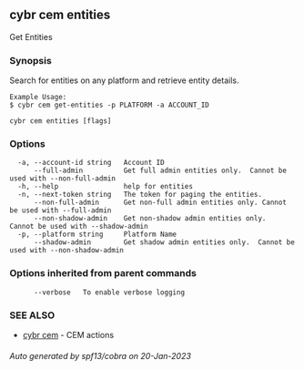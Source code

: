 ## cybr cem entities

Get Entities

### Synopsis

Search for entities on any platform and retrieve entity details.
	
	Example Usage:
	$ cybr cem get-entities -p PLATFORM -a ACCOUNT_ID

```
cybr cem entities [flags]
```

### Options

```
  -a, --account-id string   Account ID
      --full-admin          Get full admin entities only.  Cannot be used with --non-full-admin
  -h, --help                help for entities
  -n, --next-token string   The token for paging the entities.
      --non-full-admin      Get non-full admin entities only. Cannot be used with --full-admin
      --non-shadow-admin    Get non-shadow admin entities only.  Cannot be used with --shadow-admin
  -p, --platform string     Platform Name
      --shadow-admin        Get shadow admin entities only.  Cannot be used with --non-shadow-admin
```

### Options inherited from parent commands

```
      --verbose   To enable verbose logging
```

### SEE ALSO

* [cybr cem](cybr_cem.md)	 - CEM actions

###### Auto generated by spf13/cobra on 20-Jan-2023
